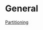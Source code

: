 # General
[Partitioning](General%20c9034f9873b64428aa74526160cef97c/Partitioning%205d4321b542e1442eb68ffeac96f15352.md)
